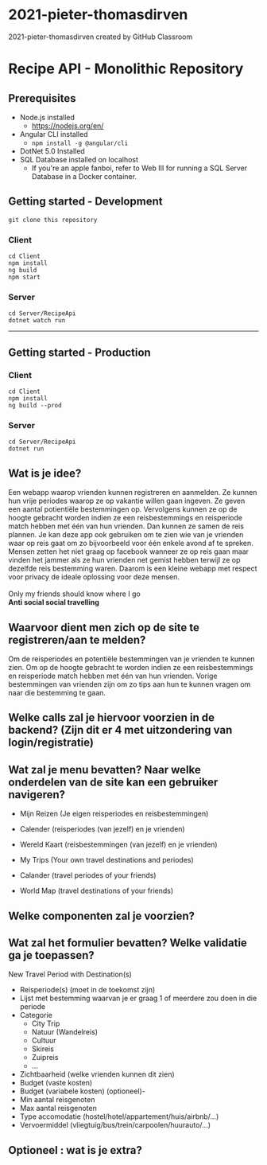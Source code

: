 # 2021-pieter-thomasdirven
2021-pieter-thomasdirven created by GitHub Classroom

# Recipe API - Monolithic Repository

## Prerequisites

- Node.js installed
  - https://nodejs.org/en/
- Angular CLI installed
  - `npm install -g @angular/cli`
- DotNet 5.0 Installed
- SQL Database installed on localhost 
  - If you're an apple fanboi, refer to Web III for running a SQL Server Database in a Docker container.

## Getting started -  Development

````
git clone this repository
````

### Client

```
cd Client
npm install
ng build
npm start
```

### Server

```
cd Server/RecipeApi
dotnet watch run
```

---

## Getting started -  Production

### Client

```
cd Client
npm install
ng build --prod
```

### Server

```
cd Server/RecipeApi
dotnet run
```

## 


## Wat is je idee?

Een webapp waarop vrienden kunnen registreren en aanmelden.
Ze kunnen hun vrije periodes waarop ze op vakantie willen gaan ingeven.
Ze geven een aantal potientiële bestemmingen op.
Vervolgens kunnen ze op de hoogte gebracht worden indien ze een reisbestemmings en reisperiode match hebben met één van hun vrienden.
Dan kunnen ze samen de reis plannen.
Je kan deze app ook gebruiken om te zien wie van je vrienden waar op reis gaat om zo bijvoorbeeld voor één enkele avond af te spreken.
Mensen zetten het niet graag op facebook wanneer ze op reis gaan maar vinden het jammer als ze hun vrienden net gemist hebben terwijl ze op dezelfde reis bestemming waren.
Daarom is een kleine webapp met respect voor privacy de ideale oplossing voor deze mensen.
<br /><br />
Only my friends should know where I go<br />
**Anti social social travelling**


## Waarvoor dient men zich op de site te registreren/aan te melden?

Om de reisperiodes en potentiële bestemmingen van je vrienden te kunnen zien.
Om op de hoogte gebracht te worden indien ze een reisbestemmings en reisperiode match hebben met één van hun vrienden.
Vorige bestemmingen van vrienden zijn om zo tips aan hun te kunnen vragen om naar die bestemming te gaan.

## Welke calls zal je hiervoor voorzien in de backend? (Zijn dit er 4 met uitzondering van login/registratie)




## Wat zal je menu bevatten? Naar welke onderdelen van de site kan een gebruiker navigeren?

- Mijn Reizen (Je eigen reisperiodes en reisbestemmingen)
- Calender (reisperiodes (van jezelf) en je vrienden)
- Wereld Kaart (reisbestemmingen (van jezelf) en je vrienden)

- My Trips (Your own travel destinations and periodes)
- Calander (travel periodes of your friends)
- World Map (travel destinations of your friends)


## Welke componenten zal je voorzien?



## Wat zal het formulier bevatten? Welke validatie ga je toepassen?

New Travel Period with Destination(s)
- Reisperiode(s) (moet in de toekomst zijn)
- Lijst met bestemming waarvan je er graag 1 of meerdere zou doen in die periode
- Categorie
  - City Trip
  - Natuur (Wandelreis)
  - Cultuur
  - Skireis
  - Zuipreis
  - ...
- Zichtbaarheid (welke vrienden kunnen dit zien)
- Budget (vaste kosten)
- Budget (variabele kosten) (optioneel)- 
- Min aantal reisgenoten
- Max aantal reisgenoten
- Type accomodatie (hostel/hotel/appartement/huis/airbnb/...)
- Vervoermiddel (vliegtuig/bus/trein/carpoolen/huurauto/...)

## Optioneel : wat is je extra?


